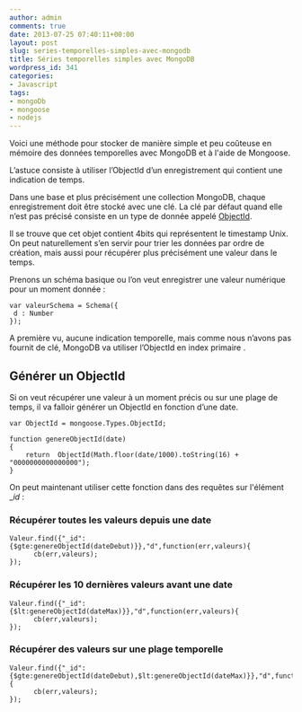 ```yaml
---
author: admin
comments: true
date: 2013-07-25 07:40:11+00:00
layout: post
slug: series-temporelles-simples-avec-mongodb
title: Séries temporelles simples avec MongoDB
wordpress_id: 341
categories:
- Javascript
tags:
- mongoDb
- mongoose
- nodejs
---
```


Voici une méthode pour stocker de manière simple et peu coûteuse en mémoire des données temporelles avec MongoDB et à l'aide de Mongoose.


L’astuce consiste à utiliser l’ObjectId d’un enregistrement qui contient une indication de temps.

<!-- more -->


Dans une base et plus précisément une collection MongoDB, chaque enregistrement doit être stocké avec une clé. La clé par défaut quand elle n’est pas précisé consiste en un type de donnée appelé [ObjectId](http://docs.mongodb.org/manual/reference/object-id/).




Il se trouve que cet objet contient 4bits qui représentent le timestamp Unix. On peut naturellement s’en servir pour trier les données par ordre de création, mais aussi pour récupérer plus précisément une valeur dans le temps.




Prenons un schéma basique ou l’on veut enregistrer une valeur numérique pour un moment donnée :




    
    var valeurSchema = Schema({
     d : Number
    });




A première vu, aucune indication temporelle, mais comme nous n’avons pas fournit de clé, MongoDB va utiliser l’ObjectId en index primaire .





## Générer un ObjectId


Si on veut récupérer une valeur à un moment précis ou sur une plage de temps, il va falloir générer un ObjectId en fonction d’une date.

    
    var ObjectId = mongoose.Types.ObjectId;
    
    function genereObjectId(date)
    {
        return  ObjectId(Math.floor(date/1000).toString(16) + "0000000000000000");
    }


On peut maintenant utiliser cette fonction dans des requêtes sur l'élément __id_ :


### Récupérer toutes les valeurs depuis une date



    
    Valeur.find({"_id":{$gte:genereObjectId(dateDebut)}},"d",function(err,valeurs){
          cb(err,valeurs);
    });




### Récupérer les 10 dernières valeurs avant une date



    
    Valeur.find({"_id":{$lt:genereObjectId(dateMax)}},"d",function(err,valeurs){
          cb(err,valeurs);
    });




### Récupérer des valeurs sur une plage temporelle



    
    Valeur.find({"_id":{$gte:genereObjectId(dateDebut),$lt:genereObjectId(dateMax)}},"d",function(err,valeurs){
          cb(err,valeurs);
    });
